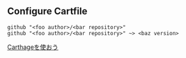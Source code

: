 ## Configure Cartfile

```
github "<foo author>/<bar repository>"
github "<foo author>/<bar repository>" ~> <baz version>
```

[Carthageを使おう](http://takopomm.hatenablog.com/entry/2015/11/30/233432)
